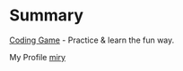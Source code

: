# Summary

[Coding Game](https://www.codingame.com/) - Practice & learn the fun way.

My Profile [miry](https://www.codingame.com/profile/e66ccb09f98d35bdbd555f34cabdb61d817722)
